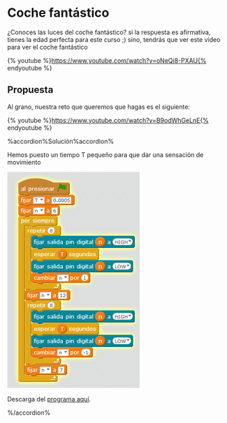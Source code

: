 
# Coche fantástico
¿Conoces las luces del coche fantástico? si la respuesta es afirmativa, tienes la edad perfecta para este curso ;) sino, tendrás que ver este vídeo para ver el coche fantástico

{% youtube %}https://www.youtube.com/watch?v=oNeQi8-PXAU{% endyoutube %}

## Propuesta
Al grano, nuestra reto que queremos que hagas es el siguiente:

{% youtube %}https://www.youtube.com/watch?v=B9odWhGeLnE{% endyoutube %}

%accordion%Solución%accordion%



Hemos puesto un tiempo T pequeño para que dar una sensación de movimiento

<img src="img/cochefantastico.png" width="303" height="495" />

Descarga del [programa aquí](http://aularagon.catedu.es/materialesaularagon2013/arduino/M3/cochefantanstico.sb2).

%/accordion%

